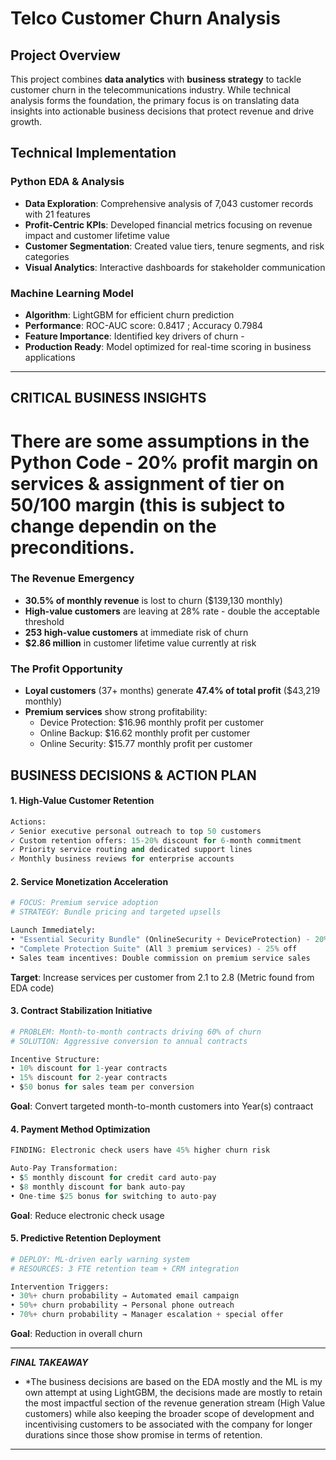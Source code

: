 # Telco Customer Churn Analysis 

## Project Overview

This project combines **data analytics** with **business strategy** to tackle customer churn in the telecommunications industry. While technical analysis forms the foundation, the primary focus is on translating data insights into actionable business decisions that protect revenue and drive growth.

## Technical Implementation 

### Python EDA & Analysis
- **Data Exploration**: Comprehensive analysis of 7,043 customer records with 21 features
- **Profit-Centric KPIs**: Developed financial metrics focusing on revenue impact and customer lifetime value
- **Customer Segmentation**: Created value tiers, tenure segments, and risk categories
- **Visual Analytics**: Interactive dashboards for stakeholder communication

### Machine Learning Model
- **Algorithm**: LightGBM for efficient churn prediction
- **Performance**: ROC-AUC score: 0.8417 ; Accuracy 0.7984
- **Feature Importance**: Identified key drivers of churn - 
- **Production Ready**: Model optimized for real-time scoring in business applications

---

## CRITICAL BUSINESS INSIGHTS

# There are some assumptions in the Python Code - 20% profit margin on services & assignment of tier on 50/100 margin (this is subject to change dependin on the preconditions.

### The Revenue Emergency
- **30.5% of monthly revenue** is lost to churn ($139,130 monthly)
- **High-value customers** are leaving at 28% rate - double the acceptable threshold
- **253 high-value customers** at immediate risk of churn
- **$2.86 million** in customer lifetime value currently at risk

### The Profit Opportunity
- **Loyal customers** (37+ months) generate **47.4% of total profit** ($43,219 monthly)
- **Premium services** show strong profitability:
  - Device Protection: $16.96 monthly profit per customer
  - Online Backup: $16.62 monthly profit per customer  
  - Online Security: $15.77 monthly profit per customer

## BUSINESS DECISIONS & ACTION PLAN

#### 1. **High-Value Customer Retention**
```python
Actions:
✓ Senior executive personal outreach to top 50 customers
✓ Custom retention offers: 15-20% discount for 6-month commitment
✓ Priority service routing and dedicated support lines
✓ Monthly business reviews for enterprise accounts
```

#### 2. **Service Monetization Acceleration**
```python
# FOCUS: Premium service adoption
# STRATEGY: Bundle pricing and targeted upsells

Launch Immediately:
• "Essential Security Bundle" (OnlineSecurity + DeviceProtection) - 20% off
• "Complete Protection Suite" (All 3 premium services) - 25% off  
• Sales team incentives: Double commission on premium service sales
```
**Target**: Increase services per customer from 2.1 to 2.8 (Metric found from EDA code)

#### 3. **Contract Stabilization Initiative**
```python
# PROBLEM: Month-to-month contracts driving 60% of churn
# SOLUTION: Aggressive conversion to annual contracts

Incentive Structure:
• 10% discount for 1-year contracts
• 15% discount for 2-year contracts  
• $50 bonus for sales team per conversion
```
**Goal**: Convert targeted month-to-month customers into Year(s) contraact

#### 4. **Payment Method Optimization**
```python
FINDING: Electronic check users have 45% higher churn risk

Auto-Pay Transformation:
• $5 monthly discount for credit card auto-pay
• $8 monthly discount for bank auto-pay  
• One-time $25 bonus for switching to auto-pay
```
**Goal**: Reduce electronic check usage 

#### 5. **Predictive Retention Deployment**
```python
# DEPLOY: ML-driven early warning system
# RESOURCES: 3 FTE retention team + CRM integration

Intervention Triggers:
• 30%+ churn probability → Automated email campaign
• 50%+ churn probability → Personal phone outreach
• 70%+ churn probability → Manager escalation + special offer
```
**Goal**: Reduction in overall churn

---

***FINAL TAKEAWAY***
- *The business decisions are based on the EDA mostly and the ML is my own attempt at using LightGBM, the decisions made are mostly to retain the most impactful section of the revenue generation stream (High Value customers) while also keeping the broader scope of development and incentivising customers to be associated with the company for longer durations since those show promise in terms of retention. 




---

